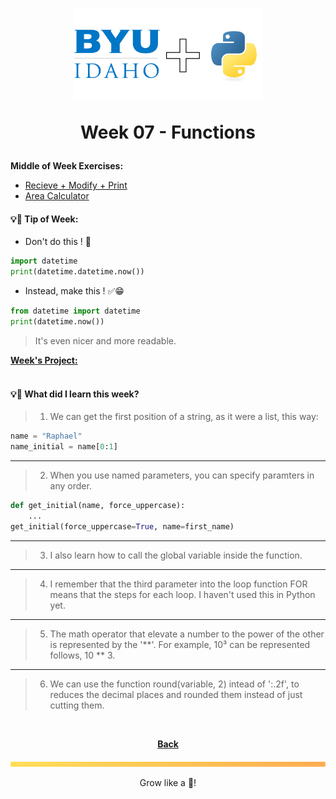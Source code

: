 <h1 align="center">
    <img 
        alt="BYU-Idaho"
        title="BYU-Idaho Logo" 
        src="../.github/assets/logo-py.svg" 
        width="60%"
    />

Week 07 - Functions
</h1>
<b>Middle of Week Exercises:</b>

- [Recieve + Modify + Print](/web-and-computer-programming/cse-110/week-7/display_string.py)
- [Area Calculator](/web-and-computer-programming/cse-110/week-7/area_calculator.py)

#### 💡📆 Tip of Week:
- Don't do this ! 🚫
```python
import datetime
print(datetime.datetime.now())
```

- Instead, make this ! ✅😁
```python
from datetime import datetime
print(datetime.now())
```
> It's even nicer and more readable.

<b>

[Week's Project: ](/web-and-computer-programming/cse-110/week-7/windchill_calculator.py) </b><br><br>

#### 💡🤯 What did I learn this week?

>1. We can get the first position of a string, as it were a list, this way:
```python
name = "Raphael"
name_initial = name[0:1]
```
---
>2. When you use named parameters, you can specify paramters in any order.
```python
def get_initial(name, force_uppercase):
    ...
get_initial(force_uppercase=True, name=first_name)
```
---
>3. I also learn how to call the global variable inside the function.
---
>4. I remember that the third parameter into the loop function FOR means that the steps for each loop. I haven't used this in Python yet.
---
>5. The math operator that elevate a number to the power of the other is represented by the '**'. For example, 10³ can be represented follows, 10 ** 3.
---                                                                                                                                                                                                                                                                                                                                                                                                                                                                                                                                                                                                                                                                                                                                                                                                                                                                                                                                                                                                                                                                                                                                                                                                                                                                                                                                                                                                                                                                                                                                                                                                                                                                                                                                                                                                                                                                                                                                                                                                                                                                                                                                                                                                                                                                                                                                                                                                                                                                                                                                
>6. We can use the function round(variable, 2) intead of ':.2f', to reduces the decimal places and rounded them instead of just cutting them.<br>

<br>

<div align="center">

<b>[Back](/web-and-computer-programming/cse-110/README.md)</b>

</div>

<img src="./../../../.github/assets/gradient-bar.svg" width="100%" height="8px"/>
<p align="center">Grow like a 🌳!</p>
